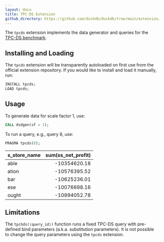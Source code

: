 ```yaml
---
layout: docu
title: TPC-DS Extension
github_directory: https://github.com/duckdb/duckdb/tree/main/extension/tpcds
---
```


The `tpcds` extension implements the data generator and queries for the [TPC-DS benchmark](https://www.tpc.org/tpcds/).

## Installing and Loading

The `tpcds` extension will be transparently autoloaded on first use from the official extension repository.
If you would like to install and load it manually, run:

```sql
INSTALL tpcds;
LOAD tpcds;
```

## Usage

To generate data for scale factor 1, use:

```sql
CALL dsdgen(sf = 1);
```

To run a query, e.g., query 8, use:

```sql
PRAGMA tpcds(8);
```

| s_store_name | sum(ss_net_profit) |
|--------------|-------------------:|
| able         | -10354620.18       |
| ation        | -10576395.52       |
| bar          | -10625236.01       |
| ese          | -10076698.16       |
| ought        | -10994052.78       |

## Limitations

The `tpchds(⟨query_id⟩)` function runs a fixed TPC-DS query with pre-defined bind parameters (a.k.a. substitution parameters).
It is not possible to change the query parameters using the `tpcds` extension.
